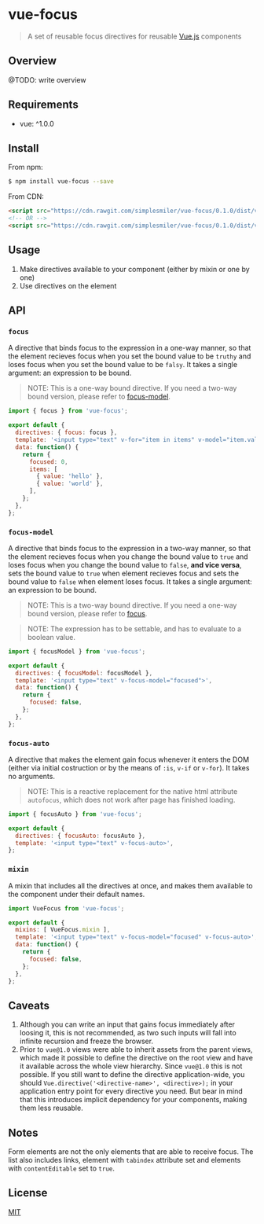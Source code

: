 # vue-focus

> A set of reusable focus directives for reusable [Vue.js](https://github.com/vuejs/vue) components

## Overview

@TODO: write overview

## Requirements

- vue: ^1.0.0

## Install

From npm:

``` sh
$ npm install vue-focus --save
```

From CDN:

``` html
<script src="https://cdn.rawgit.com/simplesmiler/vue-focus/0.1.0/dist/vue-focus.js"></script>
<!-- OR -->
<script src="https://cdn.rawgit.com/simplesmiler/vue-focus/0.1.0/dist/vue-focus.min.js"></script>
```

## Usage

1. Make directives available to your component (either by mixin or one by one)
2. Use directives on the element

## API

### `focus`

A directive that binds focus to the expression in a one-way manner, so that the element recieves focus when you set the bound value to be `truthy` and loses focus when you set the bound value to be `falsy`. It takes a single argument: an expression to be bound.

> NOTE: This is a one-way bound directive. If you need a two-way bound version, please refer to [focus-model](#focus-model).

``` js
import { focus } from 'vue-focus';

export default {
  directives: { focus: focus },
  template: '<input type="text" v-for="item in items" v-model="item.value" v-focus="$index === focused">',
  data: function() {
    return {
      focused: 0,
      items: [
        { value: 'hello' },
        { value: 'world' },
      ],
    };
  },
};
```

### `focus-model`

A directive that binds focus to the expression in a two-way manner, so that the element recieves focus when you change the bound value to `true` and loses focus when you change the bound value to `false`, **and vice versa**, sets the bound value to `true` when element recieves focus and sets the bound value to `false` when element loses focus. It takes a single argument: an expression to be bound.

> NOTE: This is a two-way bound directive. If you need a one-way bound version, please refer to [focus](#focus).

> NOTE: The expression has to be settable, and has to evaluate to a boolean value.

``` js
import { focusModel } from 'vue-focus';

export default {
  directives: { focusModel: focusModel },
  template: '<input type="text" v-focus-model="focused">',
  data: function() {
    return {
      focused: false,
    };
  },
};
```

### `focus-auto`

A directive that makes the element gain focus whenever it enters the DOM (either via initial costruction or by the means of `:is`, `v-if` or `v-for`). It takes no arguments.

> NOTE: This is a reactive replacement for the native html attribute `autofocus`, which does not work after page has finished loading.

``` js
import { focusAuto } from 'vue-focus';

export default {
  directives: { focusAuto: focusAuto },
  template: '<input type="text" v-focus-auto>',
};
```

### `mixin`

A mixin that includes all the directives at once, and makes them available to the component under their default names.

``` js
import VueFocus from 'vue-focus';

export default {
  mixins: [ VueFocus.mixin ],
  template: '<input type="text" v-focus-model="focused" v-focus-auto>',
  data: function() {
    return {
      focused: false,
    };
  },
};
```

## Caveats

1. Although you can write an input that gains focus immediately after loosing it, this is not recommended, as two such inputs will fall into infinite recursion and freeze the browser.
2. Prior to `vue@1.0` views were able to inherit assets from the parent views, which made it possible to define the directive on the root view and have it available across the whole view hierarchy. Since `vue@1.0` this is not possible. If you still want to define the directive application-wide, you should `Vue.directive('<directive-name>', <directive>);` in your application entry point for every directive you need. But bear in mind that this introduces implicit dependency for your components, making them less reusable.

## Notes

Form elements are not the only elements that are able to receive focus. The list also includes links, element with `tabindex` attribute set and elements with `contentEditable` set to `true`.

## License

[MIT](https://opensource.org/licenses/MIT)
